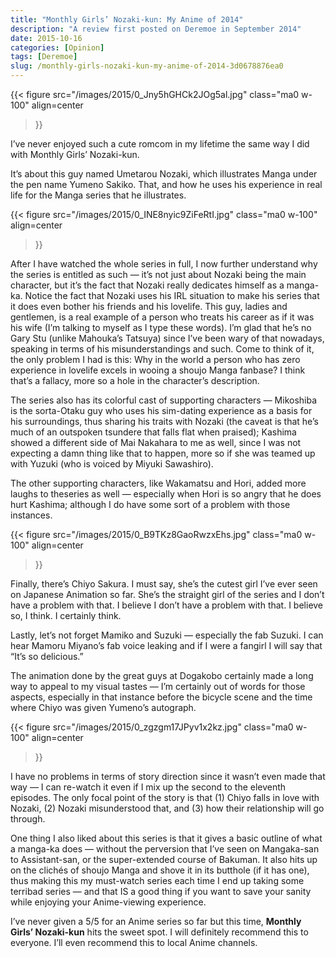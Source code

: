 ```yaml
---
title: "Monthly Girls’ Nozaki-kun: My Anime of 2014"
description: "A review first posted on Deremoe in September 2014"
date: 2015-10-16
categories: [Opinion]
tags: [Deremoe]
slug: /monthly-girls-nozaki-kun-my-anime-of-2014-3d0678876ea0
---
```


{{< figure
  src="/images/2015/0_Jny5hGHCk2JOg5al.jpg"
  class="ma0 w-100"
  align=center
>}}

I’ve never enjoyed such a cute romcom in my lifetime the same way I did with Monthly Girls’ Nozaki-kun.

It’s about this guy named Umetarou Nozaki, which illustrates Manga under the pen name Yumeno Sakiko. That, and how he uses his experience in real life for the Manga series that he illustrates.

{{< figure
  src="/images/2015/0_INE8nyic9ZiFeRtI.jpg"
  class="ma0 w-100"
  align=center
>}}

After I have watched the whole series in full, I now further understand why the series is entitled as such — it’s not just about Nozaki being the main character, but it’s the fact that Nozaki really dedicates himself as a manga-ka. Notice the fact that Nozaki uses his IRL situation to make his series that it does even bother his friends and his lovelife. This guy, ladies and gentlemen, is a real example of a person who treats his career as if it was his wife (I’m talking to myself as I type these words). I’m glad that he’s no Gary Stu (unlike Mahouka’s Tatsuya) since I’ve been wary of that nowadays, speaking in terms of his misunderstandings and such. Come to think of it, the only problem I had is this: Why in the world a person who has zero experience in lovelife excels in wooing a shoujo Manga fanbase? I think that’s a fallacy, more so a hole in the character’s description.

The series also has its colorful cast of supporting characters — Mikoshiba is the sorta-Otaku guy who uses his sim-dating experience as a basis for his surroundings, thus sharing his traits with Nozaki (the caveat is that he’s much of an outspoken tsundere that falls flat when praised); Kashima showed a different side of Mai Nakahara to me as well, since I was not expecting a damn thing like that to happen, more so if she was teamed up with Yuzuki (who is voiced by Miyuki Sawashiro).

The other supporting characters, like Wakamatsu and Hori, added more laughs to theseries as well — especially when Hori is so angry that he does hurt Kashima; although I do have some sort of a problem with those instances.

{{< figure
  src="/images/2015/0_B9TKz8GaoRwzxEhs.jpg"
  class="ma0 w-100"
  align=center
>}}

Finally, there’s Chiyo Sakura. I must say, she’s the cutest girl I’ve ever seen on Japanese Animation so far. She’s the straight girl of the series and I don’t have a problem with that. I believe I don’t have a problem with that. I believe so, I think. I certainly think.

Lastly, let’s not forget Mamiko and Suzuki — especially the fab Suzuki. I can hear Mamoru Miyano’s fab voice leaking and if I were a fangirl I will say that “It’s so delicious.”

The animation done by the great guys at Dogakobo certainly made a long way to appeal to my visual tastes — I’m certainly out of words for those aspects, especially in that instance before the bicycle scene and the time where Chiyo was given Yumeno’s autograph.

{{< figure
  src="/images/2015/0_zgzgm17JPyv1x2kz.jpg"
  class="ma0 w-100"
  align=center
>}}

I have no problems in terms of story direction since it wasn’t even made that way — I can re-watch it even if I mix up the second to the eleventh episodes. The only focal point of the story is that (1) Chiyo falls in love with Nozaki, (2) Nozaki misunderstood that, and (3) how their relationship will go through.

One thing I also liked about this series is that it gives a basic outline of what a manga-ka does — without the perversion that I’ve seen on Mangaka-san to Assistant-san, or the super-extended course of Bakuman. It also hits up on the clichés of shoujo Manga and shove it in its butthole (if it has one), thus making this my must-watch series each time I end up taking some terribad series — and that IS a good thing if you want to save your sanity while enjoying your Anime-viewing experience.

I’ve never given a 5/5 for an Anime series so far but this time, **Monthly Girls’ Nozaki-kun** hits the sweet spot. I will definitely recommend this to everyone. I’ll even recommend this to local Anime channels.

